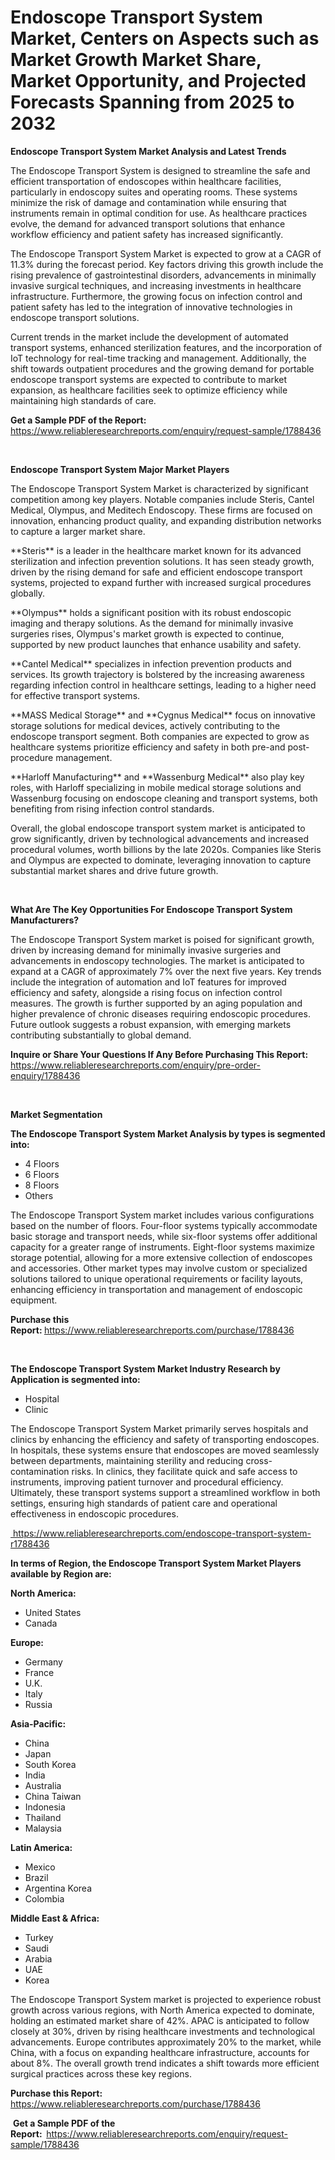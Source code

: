 <p><h1>Endoscope Transport System Market, Centers on Aspects such as Market Growth Market Share, Market Opportunity, and Projected Forecasts Spanning from 2025 to 2032</h1></p><p><strong>Endoscope Transport System Market Analysis and Latest Trends</strong></p>
<p><p>The Endoscope Transport System is designed to streamline the safe and efficient transportation of endoscopes within healthcare facilities, particularly in endoscopy suites and operating rooms. These systems minimize the risk of damage and contamination while ensuring that instruments remain in optimal condition for use. As healthcare practices evolve, the demand for advanced transport solutions that enhance workflow efficiency and patient safety has increased significantly.</p><p>The Endoscope Transport System Market is expected to grow at a CAGR of 11.3% during the forecast period. Key factors driving this growth include the rising prevalence of gastrointestinal disorders, advancements in minimally invasive surgical techniques, and increasing investments in healthcare infrastructure. Furthermore, the growing focus on infection control and patient safety has led to the integration of innovative technologies in endoscope transport solutions.</p><p>Current trends in the market include the development of automated transport systems, enhanced sterilization features, and the incorporation of IoT technology for real-time tracking and management. Additionally, the shift towards outpatient procedures and the growing demand for portable endoscope transport systems are expected to contribute to market expansion, as healthcare facilities seek to optimize efficiency while maintaining high standards of care.</p></p>
<p><strong>Get a Sample PDF of the Report:&nbsp;</strong> <a href="https://www.reliableresearchreports.com/enquiry/request-sample/1788436?utm_campaign=3056&utm_medium=2&utm_source=Github&utm_content=ia&utm_term=13042025&utm_id=endoscope-transport-system">https://www.reliableresearchreports.com/enquiry/request-sample/1788436</a></p>
<p>&nbsp;</p>
<p><strong>Endoscope Transport System Major Market Players</strong></p>
<p><p>The Endoscope Transport System Market is characterized by significant competition among key players. Notable companies include Steris, Cantel Medical, Olympus, and Meditech Endoscopy. These firms are focused on innovation, enhancing product quality, and expanding distribution networks to capture a larger market share.</p><p>**Steris** is a leader in the healthcare market known for its advanced sterilization and infection prevention solutions. It has seen steady growth, driven by the rising demand for safe and efficient endoscope transport systems, projected to expand further with increased surgical procedures globally.</p><p>**Olympus** holds a significant position with its robust endoscopic imaging and therapy solutions. As the demand for minimally invasive surgeries rises, Olympus's market growth is expected to continue, supported by new product launches that enhance usability and safety.</p><p>**Cantel Medical** specializes in infection prevention products and services. Its growth trajectory is bolstered by the increasing awareness regarding infection control in healthcare settings, leading to a higher need for effective transport systems.</p><p>**MASS Medical Storage** and **Cygnus Medical** focus on innovative storage solutions for medical devices, actively contributing to the endoscope transport segment. Both companies are expected to grow as healthcare systems prioritize efficiency and safety in both pre-and post-procedure management.</p><p>**Harloff Manufacturing** and **Wassenburg Medical** also play key roles, with Harloff specializing in mobile medical storage solutions and Wassenburg focusing on endoscope cleaning and transport systems, both benefiting from rising infection control standards.</p><p>Overall, the global endoscope transport system market is anticipated to grow significantly, driven by technological advancements and increased procedural volumes, worth billions by the late 2020s. Companies like Steris and Olympus are expected to dominate, leveraging innovation to capture substantial market shares and drive future growth.</p></p>
<p>&nbsp;</p>
<p><strong>What Are The Key Opportunities For Endoscope Transport System Manufacturers?</strong></p>
<p><p>The Endoscope Transport System market is poised for significant growth, driven by increasing demand for minimally invasive surgeries and advancements in endoscopy technologies. The market is anticipated to expand at a CAGR of approximately 7% over the next five years. Key trends include the integration of automation and IoT features for improved efficiency and safety, alongside a rising focus on infection control measures. The growth is further supported by an aging population and higher prevalence of chronic diseases requiring endoscopic procedures. Future outlook suggests a robust expansion, with emerging markets contributing substantially to global demand.</p></p>
<p><strong>Inquire or Share Your Questions If Any Before Purchasing This Report:</strong> <a href="https://www.reliableresearchreports.com/enquiry/pre-order-enquiry/1788436?utm_campaign=3056&utm_medium=2&utm_source=Github&utm_content=ia&utm_term=13042025&utm_id=endoscope-transport-system">https://www.reliableresearchreports.com/enquiry/pre-order-enquiry/1788436</a></p>
<p>&nbsp;</p>
<p><strong>Market Segmentation</strong></p>
<p><strong>The Endoscope Transport System Market Analysis by types is segmented into:</strong></p>
<p><ul><li>4 Floors</li><li>6 Floors</li><li>8 Floors</li><li>Others</li></ul></p>
<p><p>The Endoscope Transport System market includes various configurations based on the number of floors. Four-floor systems typically accommodate basic storage and transport needs, while six-floor systems offer additional capacity for a greater range of instruments. Eight-floor systems maximize storage potential, allowing for a more extensive collection of endoscopes and accessories. Other market types may involve custom or specialized solutions tailored to unique operational requirements or facility layouts, enhancing efficiency in transportation and management of endoscopic equipment.</p></p>
<p><strong>Purchase this Report:&nbsp;</strong><a href="https://www.reliableresearchreports.com/purchase/1788436?utm_campaign=3056&utm_medium=2&utm_source=Github&utm_content=ia&utm_term=13042025&utm_id=endoscope-transport-system">https://www.reliableresearchreports.com/purchase/1788436</a></p>
<p>&nbsp;</p>
<p><strong>The Endoscope Transport System Market Industry Research by Application is segmented into:</strong></p>
<p><ul><li>Hospital</li><li>Clinic</li></ul></p>
<p><p>The Endoscope Transport System Market primarily serves hospitals and clinics by enhancing the efficiency and safety of transporting endoscopes. In hospitals, these systems ensure that endoscopes are moved seamlessly between departments, maintaining sterility and reducing cross-contamination risks. In clinics, they facilitate quick and safe access to instruments, improving patient turnover and procedural efficiency. Ultimately, these transport systems support a streamlined workflow in both settings, ensuring high standards of patient care and operational effectiveness in endoscopic procedures.</p></p>
<p><a href="https://www.reliableresearchreports.com/endoscope-transport-system-r1788436?utm_campaign=3056&utm_medium=2&utm_source=Github&utm_content=ia&utm_term=13042025&utm_id=endoscope-transport-system">&nbsp;https://www.reliableresearchreports.com/endoscope-transport-system-r1788436</a></p>
<p><strong>In terms of Region, the Endoscope Transport System Market Players available by Region are:</strong></p>
<p>
    <p> <strong> North America: </strong>
        <ul>
            <li>United States</li>
            <li>Canada</li>
        </ul>
        </p> 
    <p> <strong> Europe: </strong>
        <ul>
            <li>Germany</li>
            <li>France</li>
            <li>U.K.</li>
            <li>Italy</li>
            <li>Russia</li>
        </ul>
        </p> 
    <p> <strong> Asia-Pacific: </strong>
        <ul>
            <li>China</li>
            <li>Japan</li>
            <li>South Korea</li>
            <li>India</li>
            <li>Australia</li>
            <li>China Taiwan</li>
            <li>Indonesia</li>
            <li>Thailand</li>
            <li>Malaysia</li>
        </ul>
        </p> 
    <p> <strong> Latin America: </strong>
        <ul>
            <li>Mexico</li>
            <li>Brazil</li>
            <li>Argentina Korea</li>
            <li>Colombia</li>
        </ul>
        </p> 
    <p> <strong> Middle East & Africa: </strong>
        <ul>
            <li>Turkey</li>
            <li>Saudi</li>
            <li>Arabia</li>
            <li>UAE</li>
            <li>Korea</li>
        </ul>
    </p>
    </p>
<p><p>The Endoscope Transport System market is projected to experience robust growth across various regions, with North America expected to dominate, holding an estimated market share of 42%. APAC is anticipated to follow closely at 30%, driven by rising healthcare investments and technological advancements. Europe contributes approximately 20% to the market, while China, with a focus on expanding healthcare infrastructure, accounts for about 8%. The overall growth trend indicates a shift towards more efficient surgical practices across these key regions.</p></p>
<p><strong>Purchase this Report: </strong><a href="https://www.reliableresearchreports.com/purchase/1788436?utm_campaign=3056&utm_medium=2&utm_source=Github&utm_content=ia&utm_term=13042025&utm_id=endoscope-transport-system">https://www.reliableresearchreports.com/purchase/1788436</a></p>
<p>&nbsp;<strong>Get a Sample PDF of the Report:&nbsp;&nbsp;</strong><a href="https://www.reliableresearchreports.com/enquiry/request-sample/1788436?utm_campaign=3056&utm_medium=2&utm_source=Github&utm_content=ia&utm_term=13042025&utm_id=endoscope-transport-system">https://www.reliableresearchreports.com/enquiry/request-sample/1788436</a></p>
<p><strong></strong></p>
<p><p></p><p></p><p></p></p>